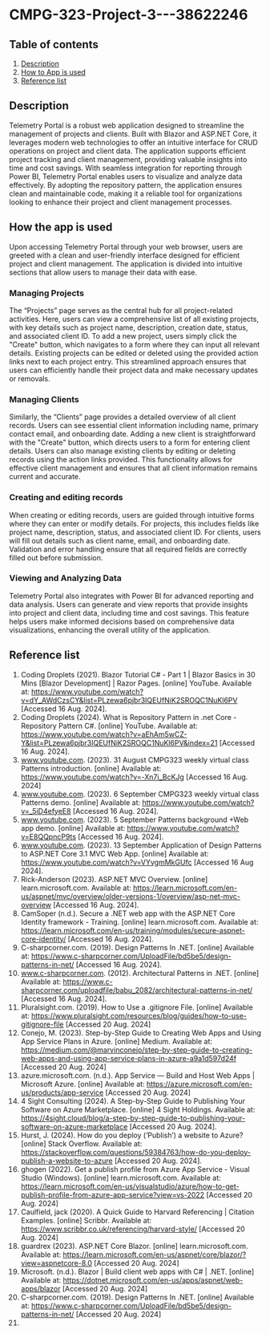 # CMPG-323-Project-3---38622246

## Table of contents
1. [Description](#description)
2. [How to App is used](#how-the-app-is-used)
3. [Reference list](#reference-list)

## Description
Telemetry Portal is a robust web application designed to streamline the management of projects and clients. Built with Blazor and ASP.NET Core, it leverages modern web technologies to offer an intuitive interface for CRUD operations on project and client data. The application supports efficient project tracking and client management, providing valuable insights into time and cost savings. With seamless integration for reporting through Power BI, Telemetry Portal enables users to visualize and analyze data effectively. By adopting the repository pattern, the application ensures clean and maintainable code, making it a reliable tool for organizations looking to enhance their project and client management processes.

## How the app is used
Upon accessing Telemetry Portal through your web browser, users are greeted with a clean and user-friendly interface designed for efficient project and client management. The application is divided into intuitive sections that allow users to manage their data with ease.

### Managing Projects
The “Projects” page serves as the central hub for all project-related activities. Here, users can view a comprehensive list of all existing projects, with key details such as project name, description, creation date, status, and associated client ID. To add a new project, users simply click the "Create" button, which navigates to a form where they can input all relevant details. Existing projects can be edited or deleted using the provided action links next to each project entry. This streamlined approach ensures that users can efficiently handle their project data and make necessary updates or removals.

### Managing Clients
Similarly, the “Clients” page provides a detailed overview of all client records. Users can see essential client information including name, primary contact email, and onboarding date. Adding a new client is straightforward with the "Create" button, which directs users to a form for entering client details. Users can also manage existing clients by editing or deleting records using the action links provided. This functionality allows for effective client management and ensures that all client information remains current and accurate.

### Creating and editing records
When creating or editing records, users are guided through intuitive forms where they can enter or modify details. For projects, this includes fields like project name, description, status, and associated client ID. For clients, users will fill out details such as client name, email, and onboarding date. Validation and error handling ensure that all required fields are correctly filled out before submission.

### Viewing and Analyzing Data
Telemetry Portal also integrates with Power BI for advanced reporting and data analysis. Users can generate and view reports that provide insights into project and client data, including time and cost savings. This feature helps users make informed decisions based on comprehensive data visualizations, enhancing the overall utility of the application.

## Reference list
1. Coding Droplets (2021). Blazor Tutorial C# - Part 1 | Blazor Basics in 30 Mins [Blazor Development] | Razor Pages. [online] YouTube. Available at: https://www.youtube.com/watch?v=dY_AWdCzsCY&list=PLzewa6pjbr3IQEUfNiK2SROQC1NuKl6PV [Accessed 16 Aug. 2024].
2. Coding Droplets (2024). What is Repository Pattern in .net Core - Repository Pattern C#. [online] YouTube. Available at: https://www.youtube.com/watch?v=aEhAm5wCZ-Y&list=PLzewa6pjbr3IQEUfNiK2SROQC1NuKl6PV&index=21 [Accessed 16 Aug. 2024].
3. www.youtube.com. (2023). 31 August CMPG323 weekly virtual class Patterns introduction. [online] Available at: https://www.youtube.com/watch?v=-Xn7i_BcKJg [Accessed 16 Aug. 2024]
4. www.youtube.com. (2023). 6 September CMPG323 weekly virtual class Patterns demo. [online] Available at: https://www.youtube.com/watch?v=_5iD4efyeE8 [Accessed 16 Aug. 2024].
5. www.youtube.com. (2023). 5 September Patterns background +Web app demo. [online] Available at: https://www.youtube.com/watch?v=E8QQpncP9ts [Accessed 16 Aug. 2024].
6. www.youtube.com. (2023). 13 September Application of Design Patterns to ASP.NET Core 3.1 MVC Web App. [online] Available at: https://www.youtube.com/watch?v=VYvgmMkGUfc [Accessed 16 Aug 2024].
7. Rick-Anderson (2023). ASP.NET MVC Overview. [online] learn.microsoft.com. Available at: https://learn.microsoft.com/en-us/aspnet/mvc/overview/older-versions-1/overview/asp-net-mvc-overview [Accessed 16 Aug. 2024].
8. CamSoper (n.d.). Secure a .NET web app with the ASP.NET Core Identity framework - Training. [online] learn.microsoft.com. Available at: https://learn.microsoft.com/en-us/training/modules/secure-aspnet-core-identity/ [Accessed 16 Aug. 2024].
9. C-sharpcorner.com. (2019). Design Patterns In .NET. [online] Available at: https://www.c-sharpcorner.com/UploadFile/bd5be5/design-patterns-in-net/ [Accessed 16 Aug. 2024].
10. www.c-sharpcorner.com. (2012). Architectural Patterns in .NET. [online] Available at: https://www.c-sharpcorner.com/uploadfile/babu_2082/architectural-patterns-in-net/ [Accessed 16 Aug. 2024].
11. Pluralsight.com. (2019). How to Use a .gitignore File. [online] Available at: https://www.pluralsight.com/resources/blog/guides/how-to-use-gitignore-file [Accessed 20 Aug. 2024]
12. Conejo, M. (2023). Step-by-Step Guide to Creating Web Apps and Using App Service Plans in Azure. [online] Medium. Available at: https://medium.com/@marvinconejo/step-by-step-guide-to-creating-web-apps-and-using-app-service-plans-in-azure-a9a1d597d24f [Accessed 20 Aug. 2024]
13. azure.microsoft.com. (n.d.). App Service — Build and Host Web Apps | Microsoft Azure. [online] Available at: https://azure.microsoft.com/en-us/products/app-service [Accessed 20 Aug. 2024]
14. 4 Sight Consulting (2024). A Step-by-Step Guide to Publishing Your Software on Azure Marketplace. [online] 4 Sight Holdings. Available at: https://4sight.cloud/blog/a-step-by-step-guide-to-publishing-your-software-on-azure-marketplace [Accessed 20 Aug. 2024].
15. Hurst, J. (2024). How do you deploy (‘Publish’) a website to Azure? [online] Stack Overflow. Available at: https://stackoverflow.com/questions/59384763/how-do-you-deploy-publish-a-website-to-azure [Accessed 20 Aug. 2024].
16. ghogen (2022). Get a publish profile from Azure App Service - Visual Studio (Windows). [online] learn.microsoft.com. Available at: https://learn.microsoft.com/en-us/visualstudio/azure/how-to-get-publish-profile-from-azure-app-service?view=vs-2022 [Accessed 20 Aug. 2024]
17. Caulfield, jack (2020). A Quick Guide to Harvard Referencing | Citation Examples. [online] Scribbr. Available at: https://www.scribbr.co.uk/referencing/harvard-style/ [Accessed 20 Aug. 2024]
18. guardrex (2023). ASP.NET Core Blazor. [online] learn.microsoft.com. Available at: https://learn.microsoft.com/en-us/aspnet/core/blazor/?view=aspnetcore-8.0 [Accessed 20 Aug. 2024]
19. Microsoft. (n.d.). Blazor | Build client web apps with C# | .NET. [online] Available at: https://dotnet.microsoft.com/en-us/apps/aspnet/web-apps/blazor [Accessed 20 Aug. 2024]
20. C-sharpcorner.com. (2019). Design Patterns In .NET. [online] Available at: https://www.c-sharpcorner.com/UploadFile/bd5be5/design-patterns-in-net/ [Accessed 20 Aug. 2024]
21. 

‌

‌

‌

‌

‌

‌

‌

‌

‌

‌
‌

‌
